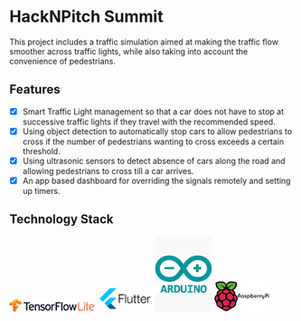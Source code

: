 # HackNPitch Summit

This project includes a traffic simulation aimed at making the traffic flow smoother across traffic lights, while also taking into account the convenience of pedestrians.

## Features

- [x] Smart Traffic Light management so that a car does not have to stop at successive traffic lights if they travel with the recommended speed.
- [x] Using object detection to automatically stop cars to allow pedestrians to cross if the number of pedestrians wanting to cross exceeds a certain threshold.
- [x] Using ultrasonic sensors to detect absence of cars along the road and allowing pedestrians to cross till a car arrives.
- [x] An app based dashboard for overriding the signals remotely and setting up timers.

## Technology Stack

<img src = "https://github.com/ayushmankumar7/HackNPitch-/blob/master/tflite.png" width="150" >  
<img src = "https://github.com/ayushmankumar7/HackNPitch-/blob/master/flutter.png" width ="100">
<img src = "https://github.com/ayushmankumar7/HackNPitch-/blob/master/arduino.jpg" width ="100">
<img src = "https://github.com/ayushmankumar7/HackNPitch-/blob/master/rpi.png" width ="100">
